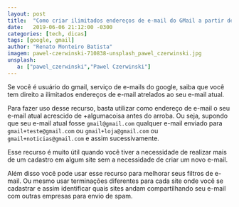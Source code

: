 ```yaml
---
layout: post
title:  "Como criar ilimitados endereços de e-mail do GMail a partir de um endereço existente"
date:   2019-06-06 21:12:00 -0300
categories: [tech, dicas]
tags: [google, gmail]
author: "Renato Monteiro Batista"
imagem: pawel-czerwinski-710838-unsplash_pawel_czerwinski.jpg
unsplash:
   a: ["pawel_czerwinski","Pawel Czerwinski"]
---
```

Se você é usuário do gmail, serviço de e-mails do google, saiba que você tem direito a ilimitados endereços de e-mail atrelados ao seu e-mail atual.

Para fazer uso desse recurso, basta utilizar como endereço de e-mail o seu e-mail atual acrescido de +algumacoisa antes do arroba. Ou seja, supondo que seu e-mail atual fosse `gmail@gmail.com` qualquer e-mail enviado para `gmail+teste@gmail.com` ou `gmail+loja@gmail.com` ou `gmail+noticias@gmail.com` e assim sucessivamente.

Esse recurso é muito útil quando você tiver a necessidade de realizar mais de um cadastro em algum site sem a necessidade de criar um novo e-mail.

Além disso você pode usar esse recurso para melhorar seus filtros de e-mail. Ou mesmo usar terminações diferentes para cada site onde você se cadastrar e assim identificar quais sites andam compartilhando seu e-mail com outras empresas para envio de spam.
